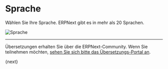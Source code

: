 <!-- add-breadcrumbs -->
# Sprache


Wählen Sie Ihre Sprache. ERPNext gibt es in mehr als 20 Sprachen.

<img alt="Sprache" class="screenshot" src="{{docs_base_url}}/v12/assets/img/setup-wizard/step-1.png">

---

Übersetzungen erhalten Sie über die ERPNext-Community. Wenn Sie teilnehmen möchten, [sehen Sie sich bitte das Übersetzungs-Portal an](https://translate.erpnext.com).

{next}
